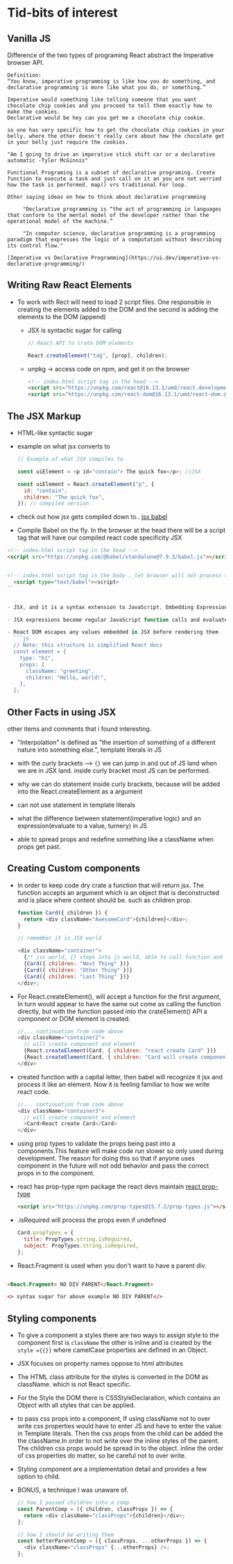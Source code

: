 # Tid-bits of interest

## Vanilla JS

Difference of the two types of programing
React abstract the Imperative browser API.

    Definition:
    “You know, imperative programming is like how you do something, and declarative programming is more like what you do, or something.”

    Imperative would something like telling someone that you want chocolate chip cookies and you proceed to tell them exactly how to make the cookies.
    Declarative would be hey can you get me a chocolate chip cookie.

    so one has very specific how to get the chocolate chip cookies in your belly. where the other doesn't really care about how the chocolate get in your belly just require the cookies.

    "Am I going to drive an imperative stick shift car or a declarative automatic -Tyler McGinnis"

    Functional Programing is a subset of declarative programing. Create function to execute a task and just call on it an you are not worried how the task is performed. map() vrs traditional For loop.

    Other saying ideas on how to think about declarative programming

         "Declarative programming is “the act of programming in languages that conform to the mental model of the developer rather than the operational model of the machine.”

         "In computer science, declarative programming is a programming paradigm that expresses the logic of a computation without describing its control flow."

    [Imperative vs Declarative Programming](https://ui.dev/imperative-vs-declarative-programming/)

## Writing Raw React Elements

- To work with Rect will need to load 2 script files. One responsible in creating the elements added to the DOM and the second is adding the elements to the DOM (append)

  - JSX is syntactic sugar for calling

    ```js
    // React API to crate DOM elements

    React.createElement("tag", [prop], children);
    ```

  - unpkg -> access code on npm, and get it on the browser

    ```html
    <!-- index.html script tag in the head -->
    <script src="https://unpkg.com/react@16.13.1/umd/react.development.js"></script>
    <script src="https://unpkg.com/react-dom@16.13.1/umd/react-dom.development.js"></script>
    ```

## The JSX Markup

- HTML-like syntactic sugar

- example on what jsx converts to

  ```js
  // Example of what JSX compiles to

  const uiElement = <p id="contain"> The quick fox</p>; //JSX

  const uiElement = React.createElement("p", {
    id: "contain",
    children: "The quick fox",
  }); // compiled version
  ```

- check out how jsx gets compiled down to..
  [jsx babel](https://babeljs.io/repl#?browsers=defaults%2C%20not%20ie%2011%2C%20not%20ie_mob%2011&build=&builtIns=usage&spec=false&loose=false&code_lz=MYewdgzgLgBArgSxgXhgHgCYIG4D40QAOAhmLgBICmANtSGgPRGm7rNkDqIATtRo-3wMseAFBA&debug=false&forceAllTransforms=false&shippedProposals=false&circleciRepo=&evaluate=false&fileSize=false&timeTravel=false&sourceType=module&lineWrap=true&presets=react&prettier=true&targets=&version=7.11.6&externalPlugins=)

- Compile Babel on the fly. In the browser at the head there will be a script tag that will have our compiled react code specificity JSX

````html
<!-- index.html script tag in the head -->
<script src="https://unpkg.com/@babel/standalone@7.9.3/babel.js"></script>


<!-- index.html script tag in the body , let browser will not process til babel compiles it, with correct type -->
  <script type="text/babel"><script>
``


- JSX, and it is a syntax extension to JavaScript, Embedding Expressions,an Expression,Specify Attributes, Specify Children, Prevents Injection Attacks, Represents Objects,

- JSX expressions become regular JavaScript function calls and evaluate to JavaScript objects.

- React DOM escapes any values embedded in JSX before rendering them
  ```js
  // Note: this structure is simplified React docs
  const element = {
    type: "h1",
    props: {
      className: "greeting",
      children: "Hello, world!",
    },
  };
````

## Other Facts in using JSX

other items and comments that i found interesting.

- "Interpolation" is defined as "the insertion of something of a different nature into something else.", template literals in JS

- with the curly brackets --> `{}` we can jump in and out of JS land when we are in JSX land. inside curly bracket most JS can be performed.

- why we can do statement inside curly brackets, because will be added into the React.createElement as a argument

- can not use statement in template literals

- what the difference between statement(imperative logic) and an expression(evaluate to a value, turnery) in JS

- able to spread props and redefine something like a className when props get past.

## Creating Custom components

- In order to keep code dry crate a function that will return jsx. The function accepts an argument which is an object that is deconstructed and is place where content should be. such as children prop.

  ```js
  function Card({ children }) {
    return <div className="AwesomeCard">{children}</div>;
  }

  // remember it is JSX world

  <div className="container">
    {/* jsx world, {} steps into js world, able to call function and past argument*/}
    {Card({ children: "Next Thing" })}
    {Card({ children: "Other Thing" })}
    {Card({ children: "Last Thing" })}
  </div>;
  ```

- For React.createElement(), will accept a function for the first argument, In turn would appear to have the same out come as calling the function directly, but with the function passed into the crateElement() API a component or DOM element is created.

  ```js
  //... continuation from code above
  <div className="container2">
    // will create component and element
    {React.createElement(Card, { children: "react create Card" })}
    {React.createElement(Card, { children: "Card will create component" })}
  </div>
  ```

- created function with a capital letter, then babel will recognize it jsx and process it like an element. Now it is feeling familiar to how we write react code.

  ```js
  //... continuation from code above
  <div className="container3">
    // will create component and element
    <Card>React create Card</Card>
  </div>
  ```

- using prop types to validate the props being past into a components.This feature will make code run slower so only used during development. The reason for doing this so that if anyone uses component in the future will not odd behavior and pass the correct props in to the component.

- react has prop-type npm package the react devs maintain [react prop-type](https://www.npmjs.com/package/prop-types)

  ```html
  <script src="https://unpkg.com/prop-types@15.7.2/prop-types.js"></script>
  ```

- .isRequired will process the props even if undefined

  ```js
  Card.propTypes = {
    title: PropTypes.string.isRequired,
    subject: PropTypes.string.isRequired,
  };
  ```

- React.Fragment is used when you don't want to have a parent div.

```html

<React.Fragment> NO DIV PARENT</React.Fragment>

<> syntax sugar for above example NO DIV PARENT</>

```

## Styling components

- To give a component a styles there are two ways to assign style to the component first is `className` the other is inline and is created by the `style ={{}}` where camelCase properties are defined in an Object.

- JSX focuses on property names oppose to html attributes

- The HTML class attribute for the styles is converted in the DOM as className. which is not React specific.

- For the Style the DOM there is CSSStyleDeclaration, which contains an Object with all styles that can be applied.

- to pass css props into a component, If using className not to over write css properties would have to enter JS and have to enter the value in Template literals. Then the css props from the child can be added the the className.In order to not write over the inline styles of the parent. The children css props would be spread in to the object. inline the order of css properties do matter, so be careful not to over write.

- Styling component are a implementation detail and provides a few option to child.

- BONUS, a technique I was unaware of.

  ```js
  // how I passed children into a comp
  const ParentComp = ({ children, classProps }) => {
    return <div className="classProps">{children}</div>;
  };

  // how I should be writing them
  const betterParentComp = ({ classProps, ...otherProps }) => {
    <div className="classProps" {...otherProps} />;
  };
  ```
